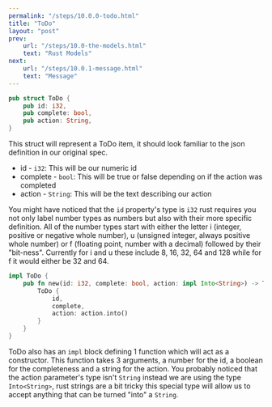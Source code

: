```yaml
---
permalink: "/steps/10.0.0-todo.html"
title: "ToDo"
layout: "post"
prev: 
    url: "/steps/10.0-the-models.html"
    text: "Rust Models"
next:
    url: "/steps/10.0.1-message.html"
    text: "Message"
---
```


```rust 
pub struct ToDo {
    pub id: i32,
    pub complete: bool,
    pub action: String,
}
```

<div class="explain">
<p>This struct will represent a ToDo item, it should look familiar to the json definition in our original spec.</p>
<ul>
<li>
id - <code>i32</code>: This will be our numeric id
</li>
<li>
complete - <code>bool</code>: This will be true or false depending on if the action was completed
</li>
<li>
action - <code>String</code>: This will be the text describing our action
</li>
</ul>

<p>You might have noticed that the <code>id</code> property's type is <code>i32</code> rust requires you not only label number types as numbers but also with their more specific definition. All of the number types start with either the letter i (integer, positive or negative whole number), u (unsigned integer, always positive whole number) or f (floating point, number with a decimal) followed by their "bit-ness". Currently for i and u these include 8, 16, 32, 64 and 128 while for f it would either be 32 and 64.</p>
</div>

```rust
impl ToDo {
    pub fn new(id: i32, complete: bool, action: impl Into<String>) -> ToDo {
        ToDo {
            id,
            complete,
            action: action.into()
        }
    }
}
```

<div class="explain">
<p>
ToDo also has an <code>impl</code> block defining 1 function which will act as a constructor. This function takes 3 arguments, a number for the id, a boolean for the completeness and a string for the action. You probably noticed that the action parameter's type isn't <code>String</code> instead we are using the type <code>Into&lt;String&gt;</code>, rust strings are a bit tricky this special type will allow us to accept anything that can be turned "into" a <code>String</code>. 
</p>
</div>
